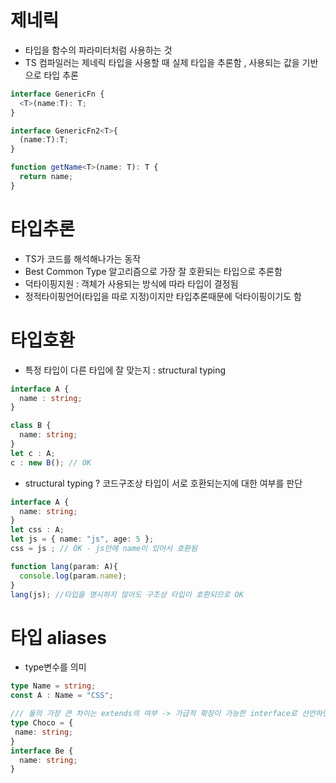 # 제네릭
- 타입을 함수의 파라미터처럼 사용하는 것
- TS 컴파일러는 제네릭 타입을 사용할 때 실제 타입을 추론함 , 사용되는 값을 기반으로 타입 추론

```ts
interface GenericFn {
  <T>(name:T): T;
}

interface GenericFn2<T>{
  (name:T):T;
}

function getName<T>(name: T): T {
  return name;
}
```

# 타입추론
- TS가 코드를 해석해나가는 동작
- Best Common Type 알고리즘으로 가장 잘 호환되는 타입으로 추론함
- 덕타이핑지원 : 객체가 사용되는 방식에 따라 타입이 결정됨
- 정적타이핑언어(타입을 따로 지정)이지만 타입추론때문에 덕타이핑이기도 함

# 타입호환
- 특정 타입이 다른 타입에 잘 맞는지 : structural typing
```ts
interface A {
  name : string;
}

class B {
  name: string;
}
let c : A;
c : new B(); // OK
```

- structural typing ? 코드구조상 타입이 서로 호환되는지에 대한 여부를 판단

```ts
interface A {
  name: string;
}
let css : A;
let js = { name: "js", age: 5 };
css = js ; // OK - js안에 name이 있어서 호환됨

function lang(param: A){
  console.log(param.name);
}
lang(js); //타입을 명시하지 않아도 구조상 타입이 호환되므로 OK
```


# 타입 aliases
- type변수를 의미

```ts
type Name = string;
const A : Name = "CSS";

/// 둘의 가장 큰 차이는 extends의 여부 -> 가급적 확장이 가능한 interface로 선언하면 좋음
type Choco = {
 name: string;
}
interface Be {
  name: string;
}
```
